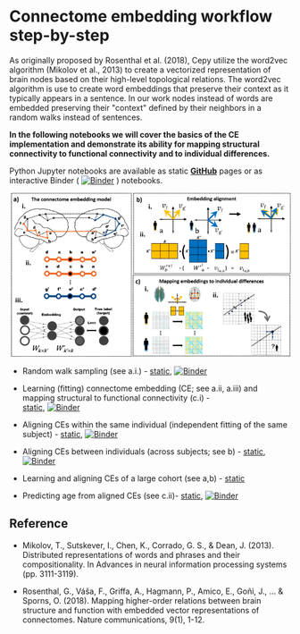 

# Connectome embedding workflow step-by-step


As originally proposed by Rosenthal et al. (2018), Cepy utilize the word2vec 
algorithm (Mikolov et al., 2013) to create a vectorized representation of 
brain nodes based on their high-level topological relations. The word2vec 
algorithm is use to create word embeddings that preserve 
their context as it typically appears in a sentence. In our work nodes 
instead of words are embedded preserving their "context" defined by their 
neighbors in a random walks instead of sentences. 

**In the following notebooks we will cover the basics of the CE implementation
 and demonstrate its ability for mapping structural connectivity to functional 
 connectivity and to individual differences.**   

Python Jupyter notebooks are available as static [**GitHub**](https://github.com/) pages or as interactive Binder ( [![Binder](https://mybinder.org/badge_logo.svg)](https://mybinder.org/v2/gh/GidLev/cepy/master) ) notebooks.   



<img src="https://raw.githubusercontent.com/GidLev/cepy/master/examples/images/ce_workflow_full.png" alt="The connectome embedding framework"/>



* Random walk sampling (see a.i.) - [static](https://github.com/GidLev/cepy/blob/master/examples/random_walks_generation.ipynb),
[![Binder](https://mybinder.org/badge_logo.svg)](https://mybinder.org/v2/gh/GidLev/cepy/master?filepath=examples%2Frandom_walks_generation.ipynb) 

* Learning (fitting) connectome embedding (CE; see a.ii, a.iii) and mapping structural to functional connectivity (c.i) -  
[static](https://github.com/GidLev/cepy/blob/master/examples/learn_embedding.ipynb), 
[![Binder](https://mybinder.org/badge_logo.svg)](https://mybinder.org/v2/gh/GidLev/cepy/master?filepath=examples%2Flearn_embedding.ipynb) 

* Aligning CEs within the same individual (independent fitting of the same subject) -  [static](https://github.com/GidLev/cepy/blob/master/examples/intra_embedding_alignment.ipynb), 
[![Binder](https://mybinder.org/badge_logo.svg)](https://mybinder.org/v2/gh/GidLev/cepy/master?filepath=examples%2Fintra_embedding_alignment.ipynb) 

* Aligning CEs between individuals (across subjects; see b) -  [static](https://github.com/GidLev/cepy/blob/master/examples/inter_embedding_alignment.ipynb), 
[![Binder](https://mybinder.org/badge_logo.svg)](https://mybinder.org/v2/gh/GidLev/cepy/master?filepath=examples%2Finter_embedding_alignment.ipynb) 

* Learning and aligning CEs of a large cohort (see a,b) -  [static](https://github.com/GidLev/cepy/blob/master/examples/ce_subjects_pipeline.ipynb) 

* Predicting age from aligned CEs (see c.ii)-  [static](https://github.com/GidLev/cepy/blob/master/examples/ce_prediction.ipynb), 
[![Binder](https://mybinder.org/badge_logo.svg)](https://mybinder.org/v2/gh/GidLev/cepy/master?filepath=examples%2Fce_prediction.ipynb) 


## Reference

* Mikolov, T., Sutskever, I., Chen, K., Corrado, G. S., & Dean, J. (2013). Distributed representations of words and phrases and their compositionality. In Advances in neural information processing systems (pp. 3111-3119).


* Rosenthal, G., Váša, F., Griffa, A., Hagmann, P., Amico, E., Goñi, J., ... & Sporns, O. (2018). Mapping higher-order relations between brain structure and function with embedded vector representations of connectomes. Nature communications, 9(1), 1-12.